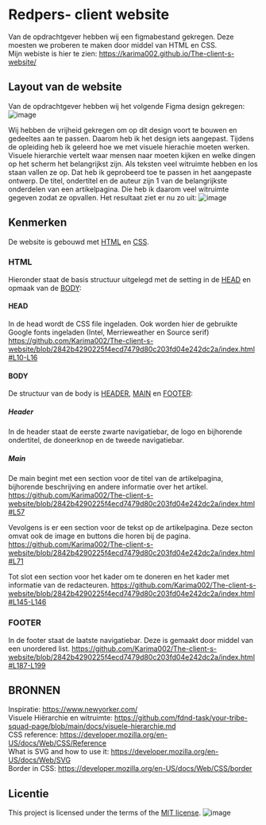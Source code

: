 # Redpers- client website
Van de opdrachtgever hebben wij een figmabestand gekregen. Deze moesten we proberen te maken door middel van HTML en CSS.  
Mijn webiste is hier te zien: https://karima002.github.io/The-client-s-website/


## Layout van de website
Van de opdrachtgever hebben wij het volgende Figma design gekregen:
![image](https://github.com/user-attachments/assets/97096bbc-58d6-4396-8b5e-d3258efdbd74)


Wij hebben de vrijheid gekregen om op dit design voort te bouwen en gedeeltes aan te passen. Daarom heb ik het design iets aangepast. Tijdens de opleiding heb ik geleerd hoe we met visuele hierachie moeten werken. Visuele hierarchie vertelt waar mensen naar moeten kijken en welke dingen op het scherm het belangrijkst zijn. Als teksten veel witruimte hebben en los staan vallen ze op. Dat heb ik geprobeerd toe te passen in het aangepaste ontwerp. De titel, ondertitel en de auteur zijn 1 van de belangrijkste onderdelen van een artikelpagina. Die heb ik daarom veel witruimte gegeven zodat ze opvallen. Het resultaat ziet er nu zo uit:
![image](https://github.com/user-attachments/assets/60d904b9-4a52-499b-ae87-a66830f703b5)



## Kenmerken
De website is gebouwd met [HTML](#IDEX.html) en [CSS](#style.css).

### HTML
Hieronder staat de basis structuur uitgelegd met de setting in de [HEAD](#HEAD) en opmaak van de [BODY](#BODY):

#### HEAD
In de head wordt de CSS file ingeladen. Ook worden hier de gebruikte Google fonts ingeladen (Intel, Merrieweather en Source serif)
https://github.com/Karima002/The-client-s-website/blob/2842b4290225f4ecd7479d80c203fd04e242dc2a/index.html#L10-L16

#### BODY
  De structuur van de body is [HEADER](#HEADER), [MAIN](#MAIN) en [FOOTER](#FOOTER): 

  ##### Header
  In de header staat de eerste zwarte navigatiebar, de logo en bijhorende ondertitel, de doneerknop en de tweede navigatiebar.

  ##### Main
  De main begint met een section voor de titel van de artikelpagina, bijhorende beschrijving en andere informatie over het artikel.
  https://github.com/Karima002/The-client-s-website/blob/2842b4290225f4ecd7479d80c203fd04e242dc2a/index.html#L57

  Vevolgens is er een section voor de tekst op de artikelpagina. Deze secton omvat ook de image en buttons die horen bij de pagina.
  https://github.com/Karima002/The-client-s-website/blob/2842b4290225f4ecd7479d80c203fd04e242dc2a/index.html#L71

  Tot slot een section voor het kader om te doneren en het kader met informatie van de redacteuren.
  https://github.com/Karima002/The-client-s-website/blob/2842b4290225f4ecd7479d80c203fd04e242dc2a/index.html#L145-L146


### FOOTER
In de footer staat de laatste navigatiebar. Deze is gemaakt door middel van een unordered list.
https://github.com/Karima002/The-client-s-website/blob/2842b4290225f4ecd7479d80c203fd04e242dc2a/index.html#L187-L199

## BRONNEN
Inspiratie: https://www.newyorker.com/  
Visuele Hiërarchie en witruimte: https://github.com/fdnd-task/your-tribe-squad-page/blob/main/docs/visuele-hierarchie.md  
CSS reference: https://developer.mozilla.org/en-US/docs/Web/CSS/Reference  
What is SVG and how to use it: https://developer.mozilla.org/en-US/docs/Web/SVG  
Border in CSS: https://developer.mozilla.org/en-US/docs/Web/CSS/border

## Licentie

This project is licensed under the terms of the [MIT license](./LICENSE).
![image](https://github.com/user-attachments/assets/a516ec3d-e4a2-4b42-8487-a327127d35c5)
